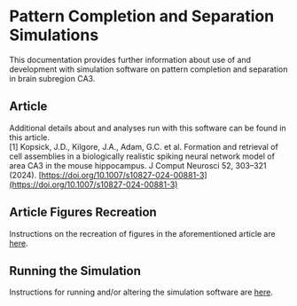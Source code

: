 Pattern Completion and Separation Simulations
=============================================

This documentation provides further information about use of and development with simulation software on pattern completion and separation in brain subregion CA3.

## Article

Additional details about and analyses run with this software can be found in this article.
<br>\[1\] Kopsick, J.D., Kilgore, J.A., Adam, G.C. et al. Formation and retrieval of cell assemblies in a biologically realistic spiking neural network model of area CA3 in the mouse hippocampus. J Comput Neurosci 52, 303–321 (2024). [https://doi.org/10.1007/s10827-024-00881-3](https://doi.org/10.1007/s10827-024-00881-3)

## Article Figures Recreation

Instructions on the recreation of figures in the aforementioned article are [here](https://hco-dev-docs.readthedocs.io/en/latest/pattern_comp_sep/results_recreation.html).

## Running the Simulation

Instructions for running and/or altering the simulation software are [here](https://hco-dev-docs.readthedocs.io/en/latest/pattern_comp_sep/simulation_run.html).